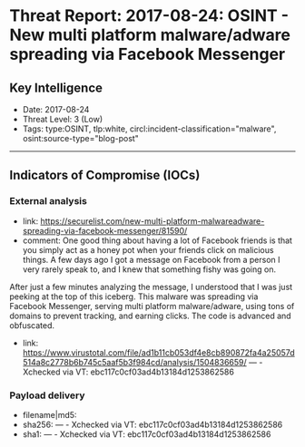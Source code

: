 # Threat Report: 2017-08-24: OSINT -  New multi platform malware/adware spreading via Facebook Messenger


## Key Intelligence
* Date: 2017-08-24
* Threat Level: 3 (Low)
* Tags: type:OSINT, tlp:white, circl:incident-classification="malware", osint:source-type="blog-post"

---

## Indicators of Compromise (IOCs)
### External analysis
* link: https://securelist.com/new-multi-platform-malwareadware-spreading-via-facebook-messenger/81590/
* comment: One good thing about having a lot of Facebook friends is that you simply act as a honey pot when your friends click on malicious things. A few days ago I got a message on Facebook from a person I very rarely speak to, and I knew that something fishy was going on.

After just a few minutes analyzing the message, I understood that I was just peeking at the top of this iceberg. This malware was spreading via Facebook Messenger, serving multi platform malware/adware, using tons of domains to prevent tracking, and earning clicks. The code is advanced and obfuscated.
* link: https://www.virustotal.com/file/ad1b11cb053df4e8cb890872fa4a25057d514a8c2778b6b745c5aaf5b3f984cd/analysis/1504836659/ — - Xchecked via VT: ebc117c0cf03ad4b13184d1253862586

### Payload delivery
* filename|md5: <md5>
* sha256: <sha256> — - Xchecked via VT: ebc117c0cf03ad4b13184d1253862586
* sha1: <sha1> — - Xchecked via VT: ebc117c0cf03ad4b13184d1253862586
